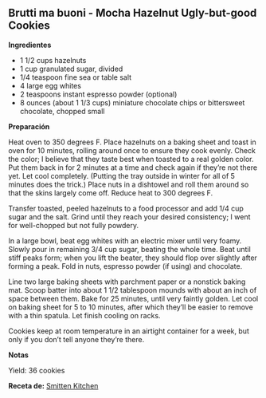 ## Brutti ma buoni - Mocha Hazelnut Ugly-but-good Cookies

**Ingredientes**

- 1 1/2 cups hazelnuts
- 1 cup granulated sugar, divided
- 1/4 teaspoon fine sea or table salt
- 4 large egg whites
- 2 teaspoons instant espresso powder (optional)
- 8 ounces (about 1 1/3 cups) miniature chocolate chips or bittersweet chocolate, chopped small

**Preparación**

Heat oven to 350 degrees F. Place hazelnuts on a baking sheet and toast in oven for 10 minutes, rolling around once to ensure they cook evenly. Check the color; I believe that they taste best when toasted to a real golden color. Put them back in for 2 minutes at a time and check again if they’re not there yet. Let cool completely. (Putting the tray outside in winter for all of 5 minutes does the trick.) Place nuts in a dishtowel and roll them around so that the skins largely come off. Reduce heat to 300 degrees F.

Transfer toasted, peeled hazelnuts to a food processor and add 1/4 cup sugar and the salt. Grind until they reach your desired consistency; I went for well-chopped but not fully powdery.

In a large bowl, beat egg whites with an electric mixer until very foamy. Slowly pour in remaining 3/4 cup sugar, beating the whole time. Beat until stiff peaks form; when you lift the beater, they should flop over slightly after forming a peak. Fold in nuts, espresso powder (if using) and chocolate.

Line two large baking sheets with parchment paper or a nonstick baking mat. Scoop batter into about 1 1/2 tablespoon mounds with about an inch of space between them. Bake for 25 minutes, until very faintly golden. Let cool on baking sheet for 5 to 10 minutes, after which they’ll be easier to remove with a thin spatula. Let finish cooling on racks.

Cookies keep at room temperature in an airtight container for a week, but only if you don’t tell anyone they’re there.

**Notas**

Yield: 36 cookies

**Receta de:** [Smitten Kitchen](http://smittenkitchen.com/blog/2016/01/ugly-but-good-cookies)